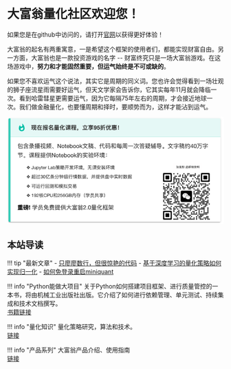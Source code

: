 <h1>大富翁量化社区欢迎您！</h1>

如果您是在github中访问的，请打开[官网](https://www.jieyu.ai)以获得更好体验！

大富翁的起名有两重寓意，一是希望这个框架的使用者们，都能实现财富自由。另一方面，大富翁也是一款投资游戏的名字 -- 财富终究只是一场大富翁游戏。在这场游戏中，**努力和才能固然重要，但运气始终是不可或缺的**。

如果您不喜欢运气这个说法，其实它是周期的同义词。您也许会觉得看到一场壮观的狮子座流星雨需要好运气，但天文学家会告诉你，它其实每年11月就会降临一次。看到哈雷彗星更需要运气，因为它每隔75年左右的周期，才会接近地球一次。我们做金融量化，也要懂周期和择时，要顺势而为，这样才能沾到运气。

[![](docs/assets/img/course_promotion.png?1)](https://www.jieyu.ai/articles/coursea/cheese/intro)

<!--
!!! tip "大富翁量化课程本周最后优惠！"
    《大富翁量化交易实战课》火热开课中。自带notebook环境，30亿条以上行情数据，支持回测和模拟盘。课程共约48小时（直播时长），约40万字节文字稿和700多个示例代码。

    <div style="display:flex;justify-content:space-evenly;align-items:center;height:160px;">
    <div style="display:flex;flex-flow:column;align-items:center;height:100%;justify-content:space-around">
        <img src="https://images.jieyu.ai/images/hot/quantfans.png?2" style="height:115px">
        <div>宽粉（课程咨询）</div>
    </div>
    <div style="display:flex;flex-flow:column;align-items:center;height:100%;justify-content:space-around">
        <img src="https://images.jieyu.ai/images/hot/gzh_258.jpg?2" style="height:125px">
        <div>公众号</div>
    </div>
    </div>
-->

## 本站导读

!!! tip "最新文章"
    - [只廖廖数行，但很惊艳的代码](http://www.jieyu.ai/blog/2023/12/19/%E5%8F%AA%E5%BB%96%E5%BB%96%E6%95%B0%E8%A1%8C%E4%BD%86%E5%BE%88%E6%83%8A%E8%89%B3%E7%9A%84%E4%BB%A3%E7%A0%81/)
    - [基于深度学习的量化策略如何实现归一化](http://www.jieyu.ai/blog/2023/12/16/%E5%9F%BA%E4%BA%8E%E6%B7%B1%E5%BA%A6%E5%AD%A6%E4%B9%A0%E7%9A%84%E9%87%8F%E5%8C%96%E7%AD%96%E7%95%A5%E5%A6%82%E4%BD%95%E5%AE%9E%E7%8E%B0%E5%BD%92%E4%B8%80%E5%8C%96/)
    - [如何免登录重启miniquant](http://www.jieyu.ai/blog/2023/12/14/%E5%A6%82%E4%BD%95%E5%85%8D%E7%99%BB%E5%BD%95%E9%87%8D%E5%90%AFminiqmt/)

!!! info "Python能做大项目"
    关于Python如何搭建项目框架、进行质量管控的一本书，将由机械工业出版社出版。它介绍了如何进行依赖管理、单元测试、持续集成和技术文档撰写。
    <br>[书籍链接](python/best-practice-python/chap01)

!!! info "量化知识"
    量化策略研究，算法和技术。
    <br>[链接](investment/策略研究/cornnors_rsi/)

!!! info "产品系列"
    大富翁产品介绍、使用指南<br>[链接](products/)


